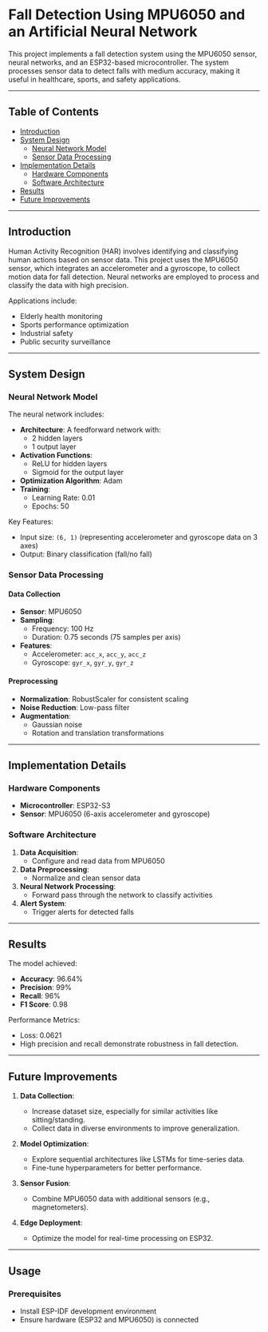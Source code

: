 # Fall Detection Using MPU6050 and an Artificial Neural Network

This project implements a fall detection system using the MPU6050 sensor, neural networks, and an ESP32-based microcontroller. The system processes sensor data to detect falls with medium accuracy, making it useful in healthcare, sports, and safety applications.

---

## Table of Contents
- [Introduction](#introduction)
- [System Design](#system-design)
  - [Neural Network Model](#neural-network-model)
  - [Sensor Data Processing](#sensor-data-processing)
- [Implementation Details](#implementation-details)
  - [Hardware Components](#hardware-components)
  - [Software Architecture](#software-architecture)
- [Results](#results)
- [Future Improvements](#future-improvements)

---

## Introduction

Human Activity Recognition (HAR) involves identifying and classifying human actions based on sensor data. This project uses the MPU6050 sensor, which integrates an accelerometer and a gyroscope, to collect motion data for fall detection. Neural networks are employed to process and classify the data with high precision.

Applications include:
- Elderly health monitoring
- Sports performance optimization
- Industrial safety
- Public security surveillance

---

## System Design

### Neural Network Model

The neural network includes:
- **Architecture**: A feedforward network with:
  - 2 hidden layers
  - 1 output layer
- **Activation Functions**:
  - ReLU for hidden layers
  - Sigmoid for the output layer
- **Optimization Algorithm**: Adam
- **Training**:
  - Learning Rate: 0.01
  - Epochs: 50

Key Features:
- Input size: `(6, 1)` (representing accelerometer and gyroscope data on 3 axes)
- Output: Binary classification (fall/no fall)

### Sensor Data Processing

#### Data Collection
- **Sensor**: MPU6050
- **Sampling**: 
  - Frequency: 100 Hz
  - Duration: 0.75 seconds (75 samples per axis)
- **Features**:
  - Accelerometer: `acc_x`, `acc_y`, `acc_z`
  - Gyroscope: `gyr_x`, `gyr_y`, `gyr_z`

#### Preprocessing
- **Normalization**: RobustScaler for consistent scaling
- **Noise Reduction**: Low-pass filter
- **Augmentation**:
  - Gaussian noise
  - Rotation and translation transformations

---

## Implementation Details

### Hardware Components
- **Microcontroller**: ESP32-S3
- **Sensor**: MPU6050 (6-axis accelerometer and gyroscope)

### Software Architecture
1. **Data Acquisition**:
   - Configure and read data from MPU6050
2. **Data Preprocessing**:
   - Normalize and clean sensor data
3. **Neural Network Processing**:
   - Forward pass through the network to classify activities
4. **Alert System**:
   - Trigger alerts for detected falls

---

## Results

The model achieved:
- **Accuracy**: 96.64%
- **Precision**: 99%
- **Recall**: 96%
- **F1 Score**: 0.98

Performance Metrics:
- Loss: 0.0621
- High precision and recall demonstrate robustness in fall detection.

---

## Future Improvements

1. **Data Collection**:
   - Increase dataset size, especially for similar activities like sitting/standing.
   - Collect data in diverse environments to improve generalization.

2. **Model Optimization**:
   - Explore sequential architectures like LSTMs for time-series data.
   - Fine-tune hyperparameters for better performance.

3. **Sensor Fusion**:
   - Combine MPU6050 data with additional sensors (e.g., magnetometers).

4. **Edge Deployment**:
   - Optimize the model for real-time processing on ESP32.

---

## Usage

### Prerequisites
- Install ESP-IDF development environment
- Ensure hardware (ESP32 and MPU6050) is connected
